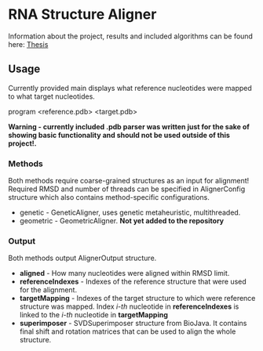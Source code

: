 # RNA Structure Aligner

Information about the project, results and included algorithms can be found here: [Thesis](https://drive.google.com/open?id=17tl4rKGbjy284WpHZ5hWgyhpB6T08-vA)


## Usage
Currently provided main displays what reference nucleotides were mapped to what target nucleotides.

program <method> <reference.pdb> <target.pdb>

**Warning - currently included .pdb parser was written just for the sake of showing basic functionality and should not be used  outside of this project!.**

### Methods
Both methods require coarse-grained structures as an input for alignment!
Required RMSD and number of threads can be specified in AlignerConfig structure which also contains method-specific configurations.

- genetic - GeneticAligner, uses genetic metaheuristic, multithreaded. 
- geometric - GeometricAligner. **Not yet added to the repository**

### Output 
Both methods output AlignerOutput structure.

- **aligned** - How many nucleotides were aligned within RMSD limit.
- **referenceIndexes** - Indexes of the reference structure that were used for the alignment.
- **targetMapping** - Indexes of the target structure to which were reference structure was mapped. Index *i-th* nucleotide in **referenceIndexes** is linked to the *i-th* nucleotide in **targetMapping**
- **superimposer** - SVDSuperimposer structure from BioJava. It contains final shift and rotation matrices that can be used to align the whole structure.
